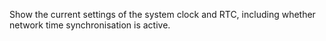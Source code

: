 Show the current settings of the system clock and RTC, including whether 
network time synchronisation is active.